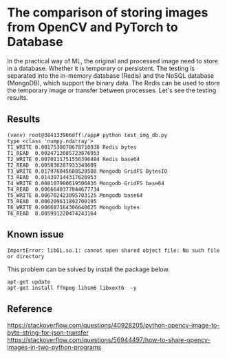 # The comparison of storing images from OpenCV and PyTorch to Database
In the practical way of ML, the original and processed image need to store in a database. Whether it is temporary or persistent. The testing is separated into the in-memory database (Redis) and the NoSQL database (MongoDB), which support the binary data. The Redis can be used to store the temporary image or transfer between processes. Let's see the testing results.

## Results
```
(venv) root@384133966dff:/app# python test_img_db.py 
type <class 'numpy.ndarray'>
T1_WRITE 0.0017538070678710938 Redis bytes
T1_READ  0.0024712085723876953
T2_WRITE 0.0070111751556396484 Redis base64
T2_READ  0.005830287933349609
T3_WRITE 0.017976045608520508 Mongodb GridFS BytesIO
T3_READ  0.014397144317626953
T4_WRITE 0.008107900619506836 Mongodb GridFS base64
T4_READ  0.0066640377044677734
T5_WRITE 0.006702423095703125 Mongodb base64
T5_READ  0.006209611892700195
T6_WRITE 0.006687164306640625 Mongodb bytes
T6_READ  0.005991220474243164
```

## Known issue
`ImportError: libGL.so.1: cannot open shared object file: No such file or directory`

This problem can be solved by install the package below.
```
apt-get update
apt-get install ffmpeg libsm6 libxext6  -y
```

## Reference
https://stackoverflow.com/questions/40928205/python-opencv-image-to-byte-string-for-json-transfer
https://stackoverflow.com/questions/56944497/how-to-share-opencv-images-in-two-python-programs


